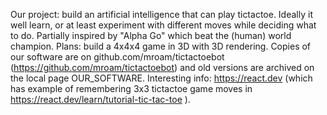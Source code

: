 Our project: build an artificial intelligence that can play tictactoe. Ideally it well learn, or at least experiment with different moves while deciding what to do. Partially inspired by "Alpha Go" which beat the (human) world champion.
Plans: build a 4x4x4 game in 3D with 3D rendering.
Copies of our software are on github.com/mroam/tictactoebot (https://github.com/mroam/tictactoebot) and old versions are archived on the local page OUR_SOFTWARE.
Interesting info: https://react.dev (which has example of remembering 3x3 tictactoe game moves in https://react.dev/learn/tutorial-tic-tac-toe ).  
